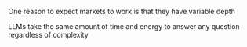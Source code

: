One reason to expect markets to work is that they have variable depth

LLMs take the same amount of time and energy to answer any question regardless of complexity